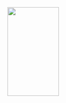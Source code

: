 <p>
  <img 
       width="48%" 
       min-width="420px" 
       height="200px" 
       align="left" 
       src="Username = anuraghazra )] (https://github.com/AllanDonato7/github-readme-stats"<p>
